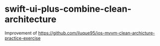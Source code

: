 # swift-ui-plus-combine-clean-architecture
Improvement of https://github.com/iluque95/ios-mvvm-clean-archicture-practice-exercise

